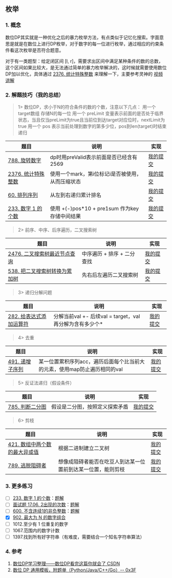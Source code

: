 ## 枚举

### 1. 概念
数位DP其实就是一种优化之后的暴力枚举方法，有点类似于记忆化搜索。字面意思是就是在数位上进行DP枚举，对于数字的每一位进行枚举，通过相应的约束条件看这次枚举是否符合题意。

对于有一类题型：给定闭区间 \[l, r\]，需要求出区间中满足某种条件的数的总数，这个区间如果比较大，是无法通过简单的暴力枚举解决的，这时候就需要使用数位DP加以优化，具体通过 [2376. 统计特殊整数](https://leetcode.cn/problems/count-special-integers/) 来理解一下，主要参考灵神的 [视频讲解](https://www.bilibili.com/video/BV1rS4y1s721/?vd_source=286032bc2c5715c8b50b608028ce57df)




### 2. 解题技巧（我的总结）

> 1> 数位DP，求小于N的符合条件的数的个数，注意以下几点：
> 用一个 target数组 存储N的每一位
> 用一个 preLimit 变量表示前面的是否处于临界状态，当且仅当preLimit为true且当前位到达target对应位时，nextLimit为true
> 用一个 pos 表示当前处理到数字的第多少位，pos到len(target)时结束递归
> 
> 
| 题目                                                                   | 说明                                  | 实现                                                                            |
|----------------------------------------------------------------------|-------------------------------------|-------------------------------------------------------------------------------|
| [788. 旋转数字](https://leetcode.cn/problems/rotated-digits/description/) | dp时用preValid表示前面是否已经含有2569          | [我的提交](https://leetcode.cn/problems/rotated-digits/description/) |
| [2376. 统计特殊整数](https://leetcode.cn/problems/count-special-integers/description/) | 使用一个mark，第i位标记i是否被使用，从而压缩状态         | [我的提交](https://leetcode.cn/problems/count-special-integers/submissions/473515507/) |
| [60. 排列序列](https://leetcode.cn/problems/permutation-sequence/description/) | 从左到右递归累计排名                          | [我的提交](https://leetcode.cn/problems/permutation-sequence/submissions/485525438/) |
| [233. 数字 1 的个数](https://leetcode.cn/problems/number-of-digit-one/description/) | 使用 +(-)pos*10 + pre1sum 作为key存储中间结果 | [我的提交](https://leetcode.cn/problems/number-of-digit-one/submissions/487833449/) |

> 2> 前序、中序、后序遍历，二叉搜索树
>
| 题目                                                                   | 说明               | 实现                                                                            |
|----------------------------------------------------------------------|------------------|-------------------------------------------------------------------------------|
| [2476. 二叉搜索树最近节点查询](https://leetcode.cn/problems/closest-nodes-queries-in-a-binary-search-tree/description/) | 中序遍历 + 排序 + 二分查找 | [我的提交](https://leetcode.cn/problems/closest-nodes-queries-in-a-binary-search-tree/submissions/486976544/) |
| [538. 把二叉搜索树转换为累加树](https://leetcode.cn/problems/convert-bst-to-greater-tree/description/) | 先右后左遍历二叉搜索树      | [我的提交](https://leetcode.cn/problems/convert-bst-to-greater-tree/submissions/489578707/) |

> 3> 递归分解问题
>
| 题目                                                                   | 说明                                      | 实现                                                                            |
|----------------------------------------------------------------------|-----------------------------------------|-------------------------------------------------------------------------------|
| [282. 给表达式添加运算符](https://leetcode.cn/problems/expression-add-operators/description/) | 分解当前val +- 后续val = target，val再分解为含有多少个* | [我的提交](https://leetcode.cn/problems/expression-add-operators/submissions/487984888/) |

> 4> 去重
>
| 题目                                                                   | 说明                                        | 实现                                                                            |
|----------------------------------------------------------------------|-------------------------------------------|-------------------------------------------------------------------------------|
| [491. 递增子序列](https://leetcode.cn/problems/non-decreasing-subsequences/description/) | 某一位置累积序列acc，遍历后面每个比当前大的元素，使用map防止遍历相同的val | [我的提交](https://leetcode.cn/problems/non-decreasing-subsequences/submissions/489270807/) |

> 5> 反证法递归（假设条件）
>
| 题目                                                                   | 说明              | 实现                                                                            |
|----------------------------------------------------------------------|-----------------|-------------------------------------------------------------------------------|
| [785. 判断二分图](https://leetcode.cn/problems/is-graph-bipartite/description/) | 假设是二分图，按照定义探索矛盾 | [我的提交](https://leetcode.cn/problems/is-graph-bipartite/submissions/490514280/) |

> 6> 剪枝
>
| 题目                                                                   | 说明                             | 实现                                                                            |
|----------------------------------------------------------------------|--------------------------------|-------------------------------------------------------------------------------|
| [421. 数组中两个数的最大异或值](https://leetcode.cn/problems/maximum-xor-of-two-numbers-in-an-array/description/) | 根据二进制建立二叉树                     | [我的提交](https://leetcode.cn/problems/maximum-xor-of-two-numbers-in-an-array/submissions/469824077/) |
| [789. 逃脱阻碍者](https://leetcode.cn/problems/escape-the-ghosts/description/) | 想像成阻碍者能否在吃豆人到达某一位置前到达某一位置，能则剪枝 | [我的提交](https://leetcode.cn/problems/escape-the-ghosts/submissions/490546599/) |

### 3. 更多练习
- [ ] [233. 数字 1 的个数](https://leetcode.cn/problems/number-of-digit-one/)：[题解](https://leetcode.cn/problems/number-of-digit-one/solution/by-endlesscheng-h9ua/)
- [ ] [面试题 17.06. 2出现的次数](https://leetcode.cn/problems/number-of-2s-in-range-lcci/)：[题解](https://leetcode.cn/problems/number-of-2s-in-range-lcci/solution/by-endlesscheng-x4mf/)
- [ ] [600. 不含连续1的非负整数](https://leetcode.cn/problems/non-negative-integers-without-consecutive-ones/)：[题解](https://leetcode.cn/problems/non-negative-integers-without-consecutive-ones/solution/by-endlesscheng-1egu/)
- [x] [902. 最大为 N 的数字组合](https://leetcode.cn/problems/numbers-at-most-n-given-digit-set/)
- [ ] 1012.至少有 1 位重复的数字
- [ ] 1067.范围内的数字计数
- [ ] 1397.找到所有好字符串（有难度，需要结合一个知名字符串算法）

### 4. 参考
1. [数位DP学习整理——数位DP看完这篇你就会了 CSDN](https://blog.csdn.net/hzf0701/article/details/116717851)
2. [数位 DP 通用模板，附题单（Python/Java/C++/Go）-- 0x3F](https://leetcode.cn/problems/count-special-integers/solution/shu-wei-dp-mo-ban-by-endlesscheng-xtgx/)